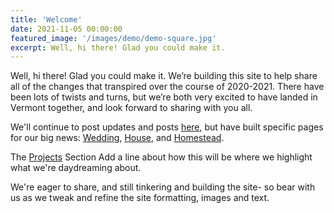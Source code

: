```yaml
---
title: 'Welcome'
date: 2021-11-05 00:00:00
featured_image: '/images/demo/demo-square.jpg'
excerpt: Well, hi there! Glad you could make it. 
---
```

Well, hi there! Glad you could make it. We’re building this site to help share all of the changes that transpired over the course of 2020-2021. There have been lots of twists and turns, but we’re both very excited to have landed in Vermont together, and look forward to sharing with you all.  

We'll continue to post updates and posts [here](https://www.mostlycats.pizza/), but have built specific pages for our big news: [Wedding](https://www.mostlycats.pizza/wedding/), [House](https://www.mostlycats.pizza/the-house/), and [Homestead](https://www.mostlycats.pizza/the-homestead/). 

The [Projects](https://www.mostlycats.pizza/projects/) Section
Add a line about how this will be where we highlight what we're daydreaming about. 

We're eager to share, and still tinkering and building the site- so bear with us as we tweak and refine the site formatting, images and text.